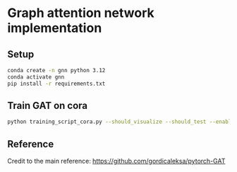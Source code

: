 # Graph attention network implementation

## Setup

```bash
conda create -n gnn python 3.12
conda activate gnn
pip install -r requirements.txt
```

## Train GAT on cora

```bash
python training_script_cora.py --should_visualize --should_test --enable_tensorboard
```

## Reference
Credit to the main reference: https://github.com/gordicaleksa/pytorch-GAT

